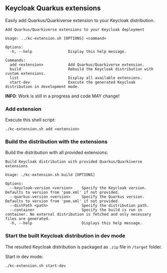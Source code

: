 ## Keycloak Quarkus extensions

Easily add Quarkus/Quarkiverse extension to your Keycloak distribution.

```shell
Add Quarkus/Quarkiverse extensions to your Keycloak deployment

Usage: ../kc-extension.sh [OPTIONS] <command>

Options:
  -h, --help                Display this help message.

Commands:
  add <extension>           Add Quarkus/Quarkiverse extension.
  build                     Rebuild the Keycloak distribution with custom extensions.
  list                      Display all available extensions.
  start-dev                 Execute the generated Keycloak distribution in development mode.
```

**INFO**: Work is still in a progress and code MAY change!

### Add extension

Execute this shell script:

```shell
./kc-extension.sh add <extension>
```

### Build the distribution with the extensions

Build the distribution with all provided extensions:

```shell
Build Keycloak distribution with provided Quarkus/Quarkiverse extensions

Usage: ./kc-extension.sh build [OPTIONS]

Options:
  --keycloak-version <version>    Specify the Keycloak version. Defaults to version from 'pom.xml' if not provided.
  --quarkus-version <version>     Specify the Quarkus version. Defaults to version from 'pom.xml' if not provided.
  --distPath <path>               Specify the distribution path.
  --container                     Specify the build is run in container. No external distribution is fetched and only necessary files are generated.
  -h, --help                      Displays this help message.
```

### Start the built Keycloak distribution in dev mode

The resulted Keycloak distribution is packaged as `.zip` file in `/target` folder.

Start in dev mode:

```shell
./kc-extension.sh start-dev
```
